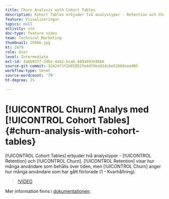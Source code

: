```yaml
---
title: Churn Analysis with Cohort Tables
description: Kohort Tables erbjuder två analystyper - Retention och Churn. Medan Kvarhållning visar hur många användare som behålls över tid, visar Churn-alternativet hur många användare som har gått förlorade (1 - Kvarhållning).
feature: Visualiseringar
topics: null
activity: use
doc-type: feature video
team: Technical Marketing
thumbnail: 25966.jpg
kt: 2479
role: User
level: Intermediate
exl-id: 4abb937f-24be-4a91-bcab-489a093e96b6
source-git-commit: 32424f3f2b05952fe4df9ea91dcbe51684cee905
workflow-type: tm+mt
source-wordcount: '79'
ht-degree: 1%

---
```


# [!UICONTROL Churn] Analys med  [!UICONTROL Cohort Tables] {#churn-analysis-with-cohort-tables}

[!UICONTROL Cohort Tables] erbjuder två analystyper -  [!UICONTROL Retention] och  [!UICONTROL Churn]. [!UICONTROL Retention] visar hur många användare som behålls över tiden, men [!UICONTROL Churn] anger hur många användare som har gått förlorade (1 - Kvarhållning).

>[!VIDEO](https://video.tv.adobe.com/v/25966/?quality=12)

Mer information finns i [dokumentationen](https://marketing.adobe.com/resources/help/en_US/analytics/analysis-workspace/cohort_analysis.html).
